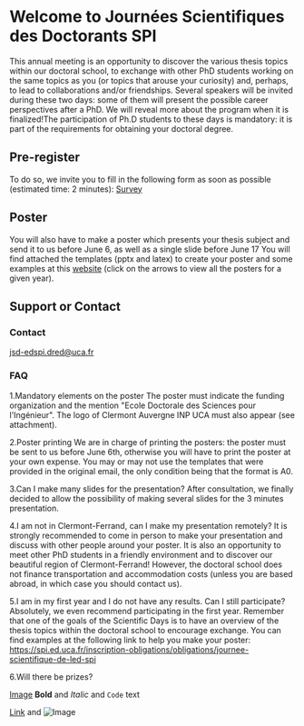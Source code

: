 # Welcome to Journées Scientifiques des Doctorants SPI
This annual meeting is an opportunity to discover the various thesis topics within our doctoral school, to exchange with other PhD students working on the same topics as you (or topics that arouse your curiosity) and, perhaps, to lead to collaborations and/or friendships. Several speakers will be invited during these two days: some of them will present the possible career perspectives after a PhD. We will reveal more about the program when it is finalized!The participation of Ph.D students to these days is mandatory: it is part of the requirements for obtaining your doctoral degree. 

## Pre-register
To do so, we invite you to fill in the following form as soon as possible (estimated time: 2 minutes): [Survey](https://framaforms.org/participation-aux-journees-scientifiques-des-doctorants-1652653658 )

## Poster
You will also have to make a poster which presents your thesis subject and send it to us before June 6, as well as a single slide before June 17  You will find attached the templates (pptx and latex) to create your poster and some examples at this [website]( https://spi.ed.uca.fr/inscription-obligations/obligations/journee-scientifique-de-led-spi) (click on the arrows to view all the posters for a given year).

## Support or Contact

### Contact
jsd-edspi.dred@uca.fr

### FAQ
1.Mandatory elements on the poster
The poster must indicate the funding organization and the mention "Ecole Doctorale des Sciences pour l'Ingénieur". The logo of Clermont Auvergne INP UCA must also appear (see attachment).

2.Poster printing
We are in charge of printing the posters: the poster must be sent to us before June 6th, otherwise you will have to print the poster at your own expense. You may or may not use the templates that were provided in the original email, the only condition being that the format is A0.

3.Can I make many slides for the presentation?
After consultation, we finally decided to allow the possibility of making several slides for the 3 minutes presentation.

4.I am not in Clermont-Ferrand, can I make my presentation remotely?
It is strongly recommended to come in person to make your presentation and discuss with other people around your poster. It is also an opportunity to meet other PhD students in a friendly environment and to discover our beautiful region of Clermont-Ferrand!
However, the doctoral school does not finance transportation and accommodation costs (unless you are based abroad, in which case you should contact us).

5.I am in my first year and I do not have any results. Can I still participate?
Absolutely, we even recommend participating in the first year. Remember that one of the goals of the Scientific Days is to have an overview of the thesis topics within the doctoral school to encourage exchange. You can find examples at the following link to help you make your poster: https://spi.ed.uca.fr/inscription-obligations/obligations/journee-scientifique-de-led-spi 

6.Will there be prizes?



[Image](src)
**Bold** and _Italic_ and `Code` text

[Link](url) and ![Image](src)
```


